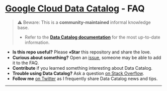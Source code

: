 # [Google Cloud Data Catalog][dc] - FAQ

> ⚠️ Beware: This is a **community-maintained** informal knowledge base.
>
> * Refer to the [**Data Catalog documentation**][docs] for the most up-to-date
>   information.

- **Is this repo useful?** Please **⭑Star** this repository and share the love.
- **Curious about something?** Open an [issue], someone may be able to add it to
  the FAQ.
- **Contribute** if you learned something interesting about Data Catalog.
- **Trouble using Data Catalog?** Ask a question [on Stack  Overflow][so].
- **Follow me** [on Twitter][twitter] as I frequently share Data Catalog news
  and tips.

[issue]: https://github.com/mesmacosta/datacatalog-faq/issues
[dc]: https://cloud.google.com/data-catalog
[docs]: https://cloud.google.com/data-catalog/docs
[so]: https://stackoverflow.com/search?q=%5Bgoogle-cloud-platform%5D+data+catalog
[twitter]: https://twitter.com/mesmacosta

-----

